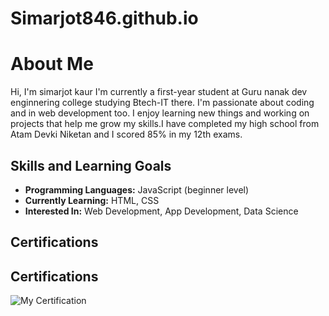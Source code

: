 # Simarjot846.github.io
# About Me
Hi, I'm simarjot kaur 
I'm currently a first-year student at Guru nanak dev enginnering college studying Btech-IT there. I'm passionate about coding and in web development too. I enjoy learning new things and working on projects that help me grow my skills.I have completed my high school from Atam Devki Niketan and I scored 85% in my 12th exams.
## Skills and Learning Goals
- **Programming Languages:** JavaScript (beginner level)
- **Currently Learning:** HTML, CSS
- **Interested In:** Web Development, App Development, Data Science
## Certifications
## Certifications

![My Certification](https://github.com/username/repository/blob/main/certifications/https://coursera.org/share/24b1cb5595c30723b47266ab3a88473c)






